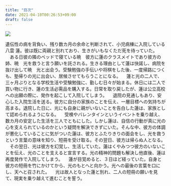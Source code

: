 ```yaml
---
title: "目次"
date: 2021-04-10T00:26:53+09:00
draft: false
---
```


![](https://cdn.discordapp.com/attachments/697796206327234592/830101951173623828/image0.png)

遺伝性の病を背負い、残り数カ月の余命と判断されて、小児病棟に入院している八雲 蓮。彼は既に両親と別れており、生きがいもなくただ死を待っていた。
　ある日彼の隣のベッドで寝ている暁　彼方に蓮のクラスメイトであり彼方の姉、暁　光を救うと言う願いを託される。生きる理由として蓮は快諾し、病院を抜け出して暁　光と出会う。受験勉強の手伝いや将棋をした後、一度帰路につくも、塾帰りの光に出会い、居候させてもらうことになる。
　蓮と光の二人で、三ヶ月ぶりとなる学校生活や受験勉強に、勤しむ日々が始まる。休日には二人で買い物に行き、蓮の生活必需品を購入する。日常を取り戻したが、蓮は公立高校への出願の際に、発作を起こして入院してしまう。
　退院の見通しもあり、安心した入院生活を送る。彼方に自分の家族のことを伝え、一層目標への気持ちが高まる。退院した日に、光にも自身に親がいないことを告白した蓮は、家族として認められるようになる。
　受検やバレンタインというイベントを乗り越え、数カ月の安定した生活を三人でともにした。しかし蓮は、自信の行動が真に光の心を支えられているのかという疑問を解決できずにいた。そんな中、彼方の体調が悪化していることに気がついた蓮は、彼方とふたりきりの面会をし、光を救うという言葉の意味を知り、短冊を受け取る。その翌日、彼方は帰らぬ人となる。
　その翌日、光は彼方を幻覚し、生活していた。蓮はくやみつつ彼方のいないことを伝え、光のことを支えると宣言する。光の精神的問題も解決し他直後、蓮は再度発作で入院してしまう。
　蓮が目覚めると、３日ほど経っていた。自身と彼方の短冊を竹にかけてから、光のもとへと向かう。光への最後の言葉を口にし、天へと召された。
　光は故人となった蓮と別れ、二人の短冊の願いを見て、現実を乗り越えて進むことを誓う。
　

